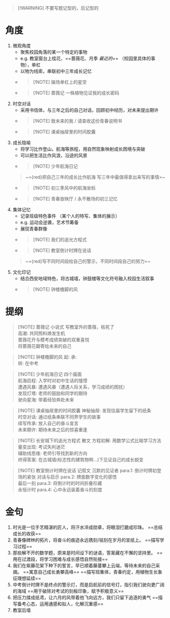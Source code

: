 >[!WARNING] 不要写题记型的，后记型的

# 角度

1. 微观角度
	+ 聚焦校园角落的某一个特定的事物
	+ e.g. 教室窗台上桂花、==蔷薇花、月季 *最近的*== （校园里具体的事物），单杠
	+ 以物为线索，串联初中三年成长记忆
	+ >[!NOTE] 操场单杠上的星空
	+ >[!NOTE] 蔷薇记 一株植物见证我的成长密码
2. 时空对话
	+ 采用书信体，与三年之后的自己对话，回顾初中经历，对未来提出期许
	+ >[!NOTE] 致未来的我 / 请查收这份青春说明书 
	+ >[!NOTE] 课桌抽屉里的时间胶囊
3. 成长隐喻
	+ 将学习比作登山，航海等旅程，用自然现象映射成长困境与突破
	+ 可以把生活比作风浪，沿途的风景
	+ >[!NOTE] 少年航海日记 
	> ~={red}把自己三年的成长比作航海 写三年中最值得拿出来写的事情=~
	+ >[!NOTE] 初三季风中的航海坐标
	+ >[!NOTE] 青春放映厅 / 永不散场的初三记忆
4. 集体记忆
	+ 记录班级特色事件 （某个人的特写、集体的展示）
	+ e.g. 运动会逆袭，艺术节筹备
	+ 展现青春群像
	+ >[!NOTE] 我们的追光方程式
	+ >[!NOTE] 教室倒计时牌在说话 
	> ~={red}写不同时间段给自己的警示，不同时间段自己的努力=~
5. 文化印记
	+ 结合西安地域特色，将古城墙，钟鼓楼等文化符号融入校园生活叙事
	+ >[!NOTE] 钟楼檐脚的风

# 提纲

>[!NOTE] 蔷薇记 小说式
> 写教室外的蔷薇，枯死了  
> 高潮: 共同照料焕发生机  
> 蔷薇花开与模考成绩突破的双重喜悦  
> 将蔷薇花瓣寄给未来的自己

 >[!NOTE] 钟楼檐脚的风
 >起: 
 >承:  
 >转: 在中考
 

 >[!NOTE] 少年航海日记 
 >四个画面  
 >航海启程: 入学时对初中生话的憧憬  
 >遭遇风暴: 遭遇风暴（遭遇人际关系，学习成绩的困扰）  
 >发现灯塔: 老师的鼓励和同学的期待  
 >驶向星海: 带着经验奔赴未来
 
 >[!NOTE] 课桌抽屉里的时间胶囊
 >神秘抽屉: 发现往届学生留下的纸条  
 >时空对话: 通过纸条串联不同界学生的故事  
 >续写传承: 放入自己的奋斗宣言  
 >未来期许: 期待未来之后的惊喜重逢
 
 >[!NOTE] 长安城下的追光方程式 散文
 >方程初解: 用数学公式比喻学习方法  
 >量变出现: 考试失利迷茫  
 >辅助线思维: 老师引导找到新的方向  
 >终得答案: 在古城墙(标志性的建筑物啊...)下见证自己的成长蜕变
 
 >[!NOTE] 教室倒计时牌在说话 记叙文
 >沉默的见证者 para.1: 倒计时牌初登场的紧张
 >对话与启示 para.2: 牌面数字变化的感悟  
 >最后一刻 para.3: 将倒计时的时间折叠珍藏  
 >永恒计时 para.4: 心中永远装着奋斗的刻度
 
# 金句

1. 时光是一位手艺精湛的匠人，将汗水淬成勋章，将眼泪打磨成珍珠。 ==总结成长的收获==
2. 青春像碑林的拓片，将奋斗的痕迹永远镌刻/铭刻在岁月的宣纸上。 ==描写学习过程==
3. 那些解不开的数学题，原来是时间设下的谜语，答案藏在不懈的坚持里。 ==用在过渡段，将学习困难与成长感悟自然衔接==
4. 我们在紫藤花架下种下的誓言，早已顺着藤蔓攀上云端，等待未来的自己采摘。 ==寓意自己成长勇攀高峰== ==描写班集体，青春约定，用植物生长象征理想延续==
5. 中考倒计时牌不是终点的警示灯，而是启航前的信号灯，指引我们驶向更广阔的海域 ==用于破除对考试的刻板印象，赋予积极意义==
6. 把压力揉成纸鸢，让六月的风带着他飞向远方，我们只留下追逐的勇气 ==描写备考心态，运用通感和拟人，化解沉重感==
7. 教室后墙